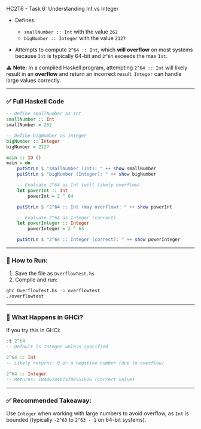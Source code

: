 HC2T6 - Task 6: Understanding Int vs Integer

* Defines:

  * `smallNumber :: Int` with the value `262`
  * `bigNumber :: Integer` with the value `2127`
* Attempts to compute `2^64 :: Int`, which **will overflow** on most systems because `Int` is typically 64-bit and `2^64` exceeds the max `Int`.

⚠️ **Note:** In a compiled Haskell program, attempting `2^64 :: Int` will likely result in an **overflow** and return an incorrect result. `Integer` can handle large values correctly.

---

### ✅ Full Haskell Code

```haskell
-- Define smallNumber as Int
smallNumber :: Int
smallNumber = 262

-- Define bigNumber as Integer
bigNumber :: Integer
bigNumber = 2127

main :: IO ()
main = do
    putStrLn $ "smallNumber (Int): " ++ show smallNumber
    putStrLn $ "bigNumber (Integer): " ++ show bigNumber

    -- Evaluate 2^64 as Int (will likely overflow)
    let powerInt :: Int
        powerInt = 2 ^ 64

    putStrLn $ "2^64 :: Int (may overflow): " ++ show powerInt

    -- Evaluate 2^64 as Integer (correct)
    let powerInteger :: Integer
        powerInteger = 2 ^ 64

    putStrLn $ "2^64 :: Integer (correct): " ++ show powerInteger
```

---

### 🏃 How to Run:

1. Save the file as `OverflowTest.hs`
2. Compile and run:

```bash
ghc OverflowTest.hs -o overflowtest
./overflowtest
```

---

### 🧪 What Happens in GHCi?

If you try this in GHCi:

```haskell
:t 2^64
-- Default is Integer unless specified

2^64 :: Int
-- Likely returns: 0 or a negative number (due to overflow)

2^64 :: Integer
-- Returns: 18446744073709551616 (correct value)
```

---

### ✅ Recommended Takeaway:

Use `Integer` when working with large numbers to avoid overflow, as `Int` is bounded (typically `-2^63` to `2^63 - 1` on 64-bit systems).

